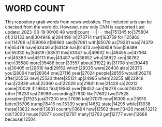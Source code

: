 # WORD COUNT
This repository grab words from news websites. The included urls can be checked from the word.db.
However, now only CNN is supported
Last update: 2023-03-19 00:00:48
word|count
---|---
the|751345
to|375804
of|312133
and|304948
a|284490
in|270714
that|163759
for|125860
on|114769
is|109006
it|99960
said|87061
with|85076
as|79261
was|74379
he|65478
have|63446
at|63148
has|61473
are|60858
from|59399
be|55330
by|54818
i|53531
this|53047
but|49632
his|48455
an|47364
not|45383
we|45113
they|43487
will|38952
who|38922
cnn|38762
their|35580
more|35488
been|33557
about|31922
its|31708
she|30448
us|30405
or|29610
had|29152
which|29035
were|28406
also|28370
you|28094
her|28064
one|27116
year|27024
people|26555
would|26276
after|25552
new|25520
there|25121
up|24985
when|23255
all|22948
than|22839
what|22360
out|22029
do|21881
time|21428
so|20212
some|20028
if|19804
first|19563
over|19452
can|19278
could|18328
other|18233
last|18086
according|17830
like|17602
two|17528
president|17525
just|17200
into|17096
told|17075
now|16308
our|15916
biden|15706
trump|15416
no|15339
years|14652
state|14295
while|13938
those|13832
world|13831
country|13694
how|13562
them|13420
most|13212
did|13000
house|12977
covid|12797
many|12793
get|12777
even|12688
because|12504
